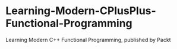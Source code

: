 # Learning-Modern-CPlusPlus-Functional-Programming
Learning Modern C++ Functional Programming, published by Packt
